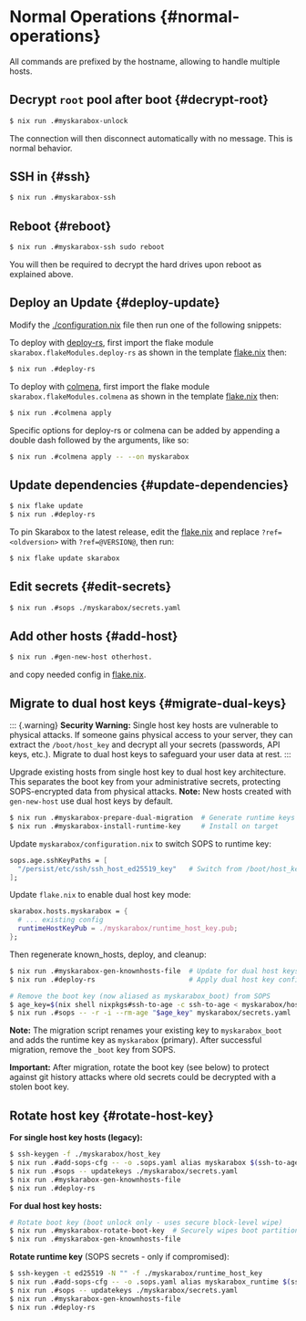 # Normal Operations {#normal-operations}

All commands are prefixed by the hostname, allowing to handle multiple hosts.

## Decrypt `root` pool after boot {#decrypt-root}

   ```bash
   $ nix run .#myskarabox-unlock
   ```

   The connection will then disconnect automatically with no message.
   This is normal behavior.

## SSH in {#ssh}

   ```bash
   $ nix run .#myskarabox-ssh
   ```

## Reboot {#reboot}

   ```bash
   $ nix run .#myskarabox-ssh sudo reboot
   ```

   You will then be required to decrypt the hard drives upon reboot as explained above.

## Deploy an Update {#deploy-update}

   Modify the [./configuration.nix](@REPO@/template/myskarabox/configuration.nix) file then run one of the following snippets:

   To deploy with [deploy-rs](https://github.com/serokell/deploy-rs),
   first import the flake module `skarabox.flakeModules.deploy-rs` as shown in the template [flake.nix][] then:
   ```bash
   $ nix run .#deploy-rs
   ```

   [flake.nix]: @REPO@/template/flake.nix

   To deploy with [colmena](https://github.com/zhaofengli/colmena),
   first import the flake module `skarabox.flakeModules.colmena` as shown in the template [flake.nix][] then:
   ```bash
   $ nix run .#colmena apply
   ```

   Specific options for deploy-rs or colmena can be added by appending
   a double dash followed by the arguments, like so:

   ```bash
   $ nix run .#colmena apply -- --on myskarabox
   ```

## Update dependencies {#update-dependencies}

   ```bash
   $ nix flake update
   $ nix run .#deploy-rs
   ```

   To pin Skarabox to the latest release, edit the [flake.nix][]
   and replace `?ref=<oldversion>` with `?ref=@VERSION@`,
   then run:
   
   ```bash
   $ nix flake update skarabox
   ```

## Edit secrets {#edit-secrets}

   ```bash
   $ nix run .#sops ./myskarabox/secrets.yaml
   ```

## Add other hosts {#add-host}

   ```bash
   $ nix run .#gen-new-host otherhost.
   ```

   and copy needed config in [flake.nix][].

## Migrate to dual host keys {#migrate-dual-keys}

   ::: {.warning}
   **Security Warning:** Single host key hosts are vulnerable to physical attacks. If someone gains physical access to your server, they can extract the `/boot/host_key` and decrypt all your secrets (passwords, API keys, etc.). Migrate to dual host keys to safeguard your user data at rest.
   :::

   Upgrade existing hosts from single host key to dual host key architecture. This separates the boot key from your administrative secrets, protecting SOPS-encrypted data from physical attacks. **Note:** New hosts created with `gen-new-host` use dual host keys by default.

   ```bash
   $ nix run .#myskarabox-prepare-dual-migration  # Generate runtime keys & update SOPS
   $ nix run .#myskarabox-install-runtime-key     # Install on target
   ```
   
   Update `myskarabox/configuration.nix` to switch SOPS to runtime key:
   ```nix
   sops.age.sshKeyPaths = [
     "/persist/etc/ssh/ssh_host_ed25519_key"   # Switch from /boot/host_key
   ];
   ```
   
   Update `flake.nix` to enable dual host key mode:
   ```nix
   skarabox.hosts.myskarabox = {
     # ... existing config
     runtimeHostKeyPub = ./myskarabox/runtime_host_key.pub;
   };
   ```
   
   Then regenerate known_hosts, deploy, and cleanup:
   ```bash
   $ nix run .#myskarabox-gen-knownhosts-file  # Update for dual host keys
   $ nix run .#deploy-rs                       # Apply dual host key config

   # Remove the boot key (now aliased as myskarabox_boot) from SOPS
   $ age_key=$(nix shell nixpkgs#ssh-to-age -c ssh-to-age < myskarabox/host_key.pub)
   $ nix run .#sops -- -r -i --rm-age "$age_key" myskarabox/secrets.yaml
   ```

   **Note:** The migration script renames your existing key to `myskarabox_boot` and adds the runtime key as `myskarabox` (primary). After successful migration, remove the `_boot` key from SOPS.

   **Important:** After migration, rotate the boot key (see below) to protect against git history attacks where old secrets could be decrypted with a stolen boot key.

## Rotate host key {#rotate-host-key}

   **For single host key hosts (legacy):**
   ```bash
   $ ssh-keygen -f ./myskarabox/host_key
   $ nix run .#add-sops-cfg -- -o .sops.yaml alias myskarabox $(ssh-to-age -i ./myskarabox/host_key.pub)
   $ nix run .#sops -- updatekeys ./myskarabox/secrets.yaml
   $ nix run .#myskarabox-gen-knownhosts-file
   $ nix run .#deploy-rs
   ```

   **For dual host key hosts:**
   ```bash
   # Rotate boot key (boot unlock only - uses secure block-level wipe)
   $ nix run .#myskarabox-rotate-boot-key  # Securely wipes boot partition
   $ nix run .#myskarabox-gen-knownhosts-file
   ```

   **Rotate runtime key** (SOPS secrets - only if compromised):
   ```bash
   $ ssh-keygen -t ed25519 -N "" -f ./myskarabox/runtime_host_key
   $ nix run .#add-sops-cfg -- -o .sops.yaml alias myskarabox_runtime $(ssh-to-age -i ./myskarabox/runtime_host_key.pub)
   $ nix run .#sops -- updatekeys ./myskarabox/secrets.yaml
   $ nix run .#myskarabox-gen-knownhosts-file
   $ nix run .#deploy-rs
   ```
